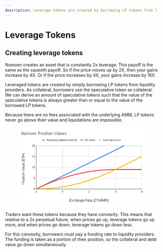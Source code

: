 ```yaml
---
description: Leverage tokens are created by borrowing LP tokens from liquidity providers.
---
```


# Leverage Tokens

## Creating leverage tokens

Numoen creates an asset that is constantly 2x leverage. This payoff is the same as the squeeth payoff. So if the price moves up by 2X, then your gains increase by 4X. Or if the price increases by 4X, your gains increase by 16X.

Leveraged tokens are created by simply borrowing LP tokens from liquidity providers. As collateral, borrowers use the speculative token as collateral. We can derive an amount of speculative tokens such that the value of the speculative tokens is always greater than or equal to the value of the borrowed LP tokens.

Because there are no fees associated with the underlying AMM, LP tokens never go above their value and liquidations are impossible.

<figure><img src="../.gitbook/assets/Numoen Position Values.png" alt=""><figcaption></figcaption></figure>

Traders want these tokens because they have convexity. This means that relative to a 2x perpetual future, when prices go up, leverage tokens go up more, and when prices go down, leverage tokens go down less.

For this convexity, borrowers must pay a funding rate to liquidity providers. The funding is taken as a portion of their position, so the collateral and debt value go down simultaneously.
